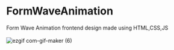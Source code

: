 # FormWaveAnimation
Form Wave Animation frontend design made using HTML,CSS,JS<br><br>
![ezgif com-gif-maker (6)](https://user-images.githubusercontent.com/42092917/109262357-69432d80-7827-11eb-809b-8aa95bd51cdd.gif)

